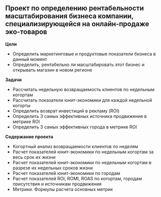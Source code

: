 ## Проект по определению рентабельности масштабирования бизнеса компании, специализирующейся на онлайн-продаже эко-товаров

**Цели**<br>
- Определить маркетинговые и продуктовые показатели бизнеса в данный момент
- Определить, рентабельно ли масштабировать этот бизнес и открывать магазин в новом регионе

**Задачи**<br>
- Рассчитать недельную возвращаемость клиентов по недельным когортам
- Рассчитать показатели юнит-экономики для каждой недельной когорты
- Определить возврат инвестиций в рекламу (ROI)
- Определить 3 самых эффективных источника продвижения в метрике ROI
- Определить 3 самых эффективных города в метрике ROI

**Содержание проекта**<br>
- Когортный анализ возвращаемости клиентов по неделям
- Расчет показателей юнит-экономики по недельным когортам за весь срок их жизни
- Расчет показателей юнит-экономики по недельным когортам в разрезе их недельных сроков жизни
- Расчет показателей юнит-экономики по городам
- Расчет показателей ROI, ROMI, ROAS по когортам, городам присутствия и источникам продвижения
- Метрики. Формулы расчета основных метрик

